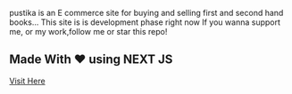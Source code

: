 pustika is an E commerce site for buying and selling first and second hand books...
This site is is development phase right now
If you wanna support me, or my work,follow me or star this repo!

## Made With ❤️ using NEXT JS

[Visit Here](www.pustika.vercel.app)

<!-- This is a comment in markdown file -->
